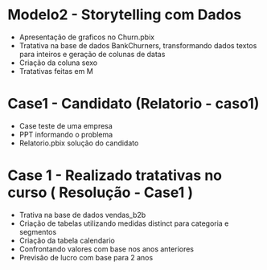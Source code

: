 # Modelo2 - Storytelling com Dados

  *  Apresentação de graficos no Churn.pbix
  *  Tratativa na base de dados BankChurners, transformando dados textos para inteiros e geração de colunas de datas
  *  Criação da coluna sexo
  *  Tratativas feitas em M
 

# Case1 - Candidato (Relatorio - caso1)

  * Case teste de uma empresa 
  * PPT informando o problema 
  * Relatorio.pbix solução do candidato

# Case 1 - Realizado tratativas no curso ( Resolução  - Case1 )

  * Trativa na base de dados vendas_b2b
  * Criação de tabelas utilizando medidas distinct para categoria e segmentos
  * Criação da tabela calendario 
  * Confrontando valores com base nos anos anteriores
  * Previsão de lucro com base para 2 anos
  
